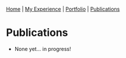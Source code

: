 [Home](index.md) | [My Experience](Experience.md) | [Portfolio](portfolio.md) | [Publications](Publications.md)  

# Publications  
* None yet... in progress!  
